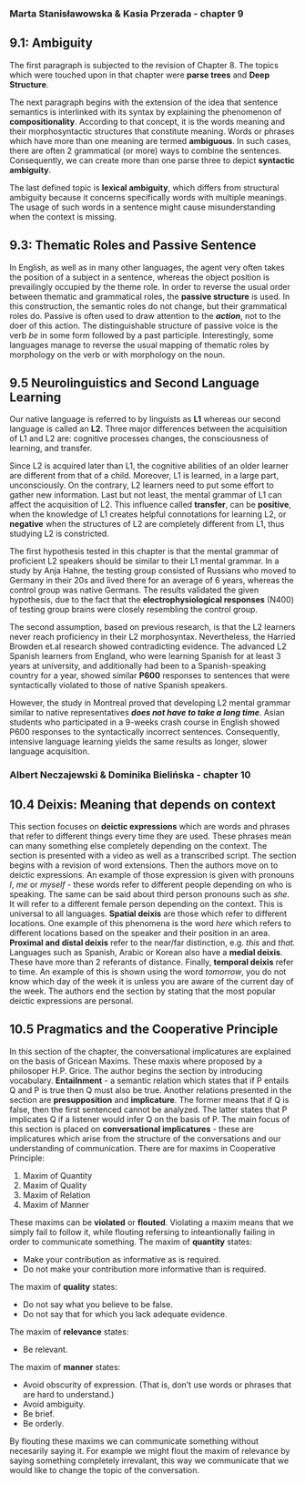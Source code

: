 ### Marta Stanisławowska & Kasia Przerada - chapter 9

## 9.1: Ambiguity
The first paragraph is subjected to the revision of Chapter 8. The topics which were touched upon in that chapter were **parse trees** and **Deep Structure**. 

The next paragraph begins with the extension of the idea that sentence semantics is interlinked with its syntax by explaining the phenomenon of **compositionality**. According to that concept, it is the words meaning and their morphosyntactic structures that constitute meaning. Words or phrases which have more than one meaning are termed **ambiguous**. In such cases, there are often 2 grammatical (or more) ways to combine the sentences. Consequently, we can create more than one parse three to depict **syntactic ambiguity**. 

The last defined topic is **lexical ambiguity**, which differs from structural ambiguity because it concerns specifically words with multiple meanings. The usage of such words in a sentence might cause misunderstanding when the context is missing.

## 9.3: Thematic Roles and Passive Sentence
In English, as well as in many other languages, the agent very often takes the position of a subject in a sentence, whereas the object position is prevailingly occupied by the theme role. 
In order to reverse the usual order between thematic and grammatical roles, the **passive structure** is used. In this construction,  the semantic roles do not change, but their grammatical roles do. Passive is often used to draw attention to the ***action***, not to the doer of this action. The distinguishable structure of passive voice is the verb *be* in some form followed by a past participle. 
Interestingly, some languages manage to reverse the usual mapping of thematic roles by morphology on the verb or with morphology on the noun.

## 9.5 Neurolinguistics and Second Language Learning
Our native language is referred to by linguists as **L1** whereas our second language is called an **L2**. Three major differences between the acquisition of L1 and L2 are: cognitive processes changes, the consciousness of learning, and transfer. 

Since L2 is acquired later than L1, the cognitive abilities of an older learner are different from that of a child. Moreover, L1 is learned, in a large part, unconsciously. On the contrary, L2 learners need to put some effort to gather new information. Last but not least, the mental grammar of L1 can affect the acquisition of L2. This influence called **transfer**, can be **positive**, when the knowledge of L1 creates helpful connotations for learning L2, or **negative** when the structures of L2 are completely different from L1, thus studying L2 is constricted.

The first hypothesis tested in this chapter is that the mental grammar of proficient L2 speakers should be similar to their L1 mental grammar. In a study by Anja Hahne, the testing group consisted of Russians who moved to Germany in their 20s and lived there for an average of 6 years, whereas the control group was native Germans. The results validated the given hypothesis, due to the fact that the **electrophysiological responses** (N400) of testing group brains were closely resembling the control group.

The second assumption, based on previous research, is that the L2 learners never reach proficiency in their L2 morphosyntax. Nevertheless, the Harried Browden et.al research showed contradicting evidence. The advanced L2 Spanish learners from England, who were learning Spanish for at least 3 years at university, and additionally had been to a Spanish-speaking country for a year, showed similar **P600** responses to sentences that were syntactically violated to those of native Spanish speakers. 

However, the study in Montreal proved that developing L2 mental grammar similar to native representatives ***does not have to take a long time***. Asian students who participated in a 9-weeks crash course in English showed P600 responses to the syntactically incorrect sentences. Consequently, intensive language learning yields the same results as longer, slower language acquisition.



### Albert Neczajewski & Dominika Bielińska - chapter 10
## 10.4 Deixis: Meaning that depends on context
This section focuses on **deictic expressions** which are words and phrases that refer to different things every time they are used. These phrases mean can many something else completely depending on the context.
The section is presented with a video as well as a transcribed script.
The section begins with a revision of word extensions. Then the authors move on to deictic expressions. An example of those expression is given with pronouns *I*, *me* or *myself* - these words refer to different people depending on who is speaking. The same can be said about third person pronouns such as *she*. It will refer to a different female person depending on the context. This is universal to all languages.
**Spatial deixis** are those which refer to different locations. One example of this phenomena is the word *here* which refers to different locations based on the speaker and their position in an area. **Proximal and distal deixis** refer to the near/far distinction, e.g. *this* and *that.*
Languages such as Spanish, Arabic or Korean also have a **medial deixis**. These have more than 2 referants of distance. Finally, **temporal deixis** refer to time. An example of this is shown using the word *tomorrow*, you do not know which day of the week it is unless you are aware of the current day of the week.
The authors end the section by stating that the most popular deictic expressions are personal.

## 10.5 Pragmatics and the Cooperative Principle
In this section of the chapter, the conversational implicatures are explained on the basis of Gricean Maxims. These maxis where proposed by a philosoper H.P. Grice.
The author begins the section by introducing vocabulary. 
**Entailnment** - a semantic relation which states that if P entails Q and P is true then Q must also be true. Another relations presented in the section are **presupposition** and **implicature**. The former means that if Q is false, then the first sentenced cannot be analyzed. The latter states that P implicates Q if a listener would infer Q on the basis of P.
The main focus of this section is placed on **conversational implicatures** - these are implicatures which arise from the structure of the conversations and our understanding of communication. There are for maxims in Cooperative Principle:

 1. Maxim of Quantity
 2. Maxim of Quality
 3. Maxim of Relation
 4. Maxim of Manner 

These maxims can be **violated** or **flouted**. Violating a maxim means that we simply fail to follow it, while flouting refersing to inteantionally failing in order to communicate something.
The maxim of  **quantity**  states:
-   Make your contribution as informative as is required.
-   Do not make your contribution more informative than is required.

The maxim of  **quality**  states:
-   Do not say what you believe to be false.
-   Do not say that for which you lack adequate evidence.

The maxim of  **relevance**  states:
-   Be relevant.

The maxim of  **manner**  states:
-   Avoid obscurity of expression. (That is, don’t use words or phrases that are hard to understand.)
-   Avoid ambiguity.
-   Be brief.
-   Be orderly.

By flouting these maxims we can communicate something without necesarily saying it. For example we might flout the maxim of relevance by saying something completely irrevalant, this way we communicate that we would like to change the topic of the conversation.